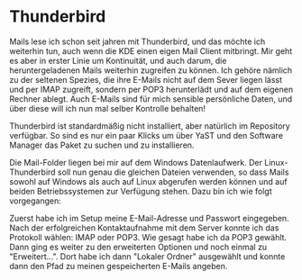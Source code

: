# Thunderbird

Mails lese ich schon seit jahren mit Thunderbird, und das möchte ich weiterhin tun, auch wenn die KDE einen eigen Mail Client mitbringt. Mir geht es aber in erster Linie um Kontinuität, und auch darum, die heruntergeladenen Mails weiterhin zugreifen zu können. Ich gehöre nämlich zu der seltenen Spezies, die ihre E-Mails nicht auf dem Sever liegen lässt und per IMAP zugreift, sondern per POP3 herunterlädt und auf dem eigenen Rechner ablegt. Auch E-Mails sind für mich sensible persönliche Daten, und über diese will ich nun mal selber Kontrolle behalten!

Thunderbird ist standardmäßig nicht installiert, aber natürlich im Repository verfügbar. So sind es nur ein paar Klicks um über YaST und den Software Manager das Paket zu suchen und zu installieren.

Die Mail-Folder liegen bei mir auf dem Windows Datenlaufwerk. Der Linux-Thunderbird soll nun genau die gleichen Dateien verwenden, so dass Mails sowohl auf Windows als auch auf Linux abgerufen werden können und auf beiden Betriebssystemen zur Verfügung stehen. Dazu bin ich wie folgt vorgegangen:

Zuerst habe ich im Setup meine E-Mail-Adresse und Passwort eingegeben. Nach der erfolgreichen Kontaktaufnahme mit dem Server konnte ich das Protokoll wählen: IMAP oder POP3. Wie gesagt habe ich da POP3 gewählt. Dann ging es weiter zu den erweiterten Optionen und noch einmal zu "Erweitert...". Dort habe ich dann "Lokaler Ordner" ausgewählt und konnte dann den Pfad zu meinen gespeicherten E-Mails angeben.
